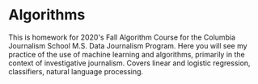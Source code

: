 # Algorithms
This is homework for 2020's Fall Algorithm Course for the Columbia Journalism School M.S. Data Journalism Program. 
Here you will see my practice of the use of machine learning and algorithms, primarily in the context of investigative journalism. 
Covers linear and logistic regression, classifiers, natural language processing. 
